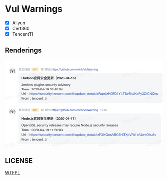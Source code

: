 # Vul Warnings

- [x] Aliyun
- [x] Cert360
- [x] TencentTI

## Renderings

![](images/vulwarning.png)

## LICENSE

[WTFPL](LICENSE)